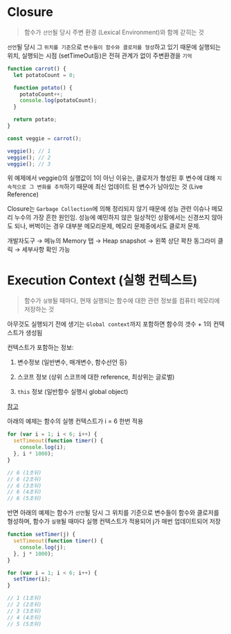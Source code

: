 # Closure

> 함수가 `선언`될 당시 주변 환경 (Lexical Environment)와 함께 갇히는 것

 `선언`될 당시 그 `위치를 기준`으로 `변수들이 함수와 클로저를 형성`하고 있기 때문에 실행되는 위치, 실행되는 시점 (setTimeOut등)은 전혀 관계가 없이 주변환경을 `기억`

```JavaScript
function carrot() {
  let potatoCount = 0;

  function potato() {
    potatoCount++;
    console.log(potatoCount);
  }

  return potato;
}

const veggie = carrot();

veggie(); // 1
veggie(); // 2
veggie(); // 3
```
위 예제에서 veggie()의 실행값이 1이 아닌 이유는, 클로저가 형성된 후 변수에 대해 `지속적으로 그 변화를 추적`하기 때문에 최신 업데이트 된 변수가 남아있는 것 (Live Reference)

Closure는 `Garbage Collection`에 의해 정리되지 않기 때문에 성능 관련 이슈나 메모리 누수의 가장 흔한 원인임. 성능에 예민하지 않은 일상적인 상황에서는 신경쓰지 않아도 되나, 버벅이는 경우 대부분 메모리문제, 메모리 문제중에서도 클로저 문제.

개발자도구 → 메뉴의 Memory 탭 → Heap snapshot → 왼쪽 상단 꽉찬 동그라미 클릭 → 세부사항 확인 가능

# Execution Context (실행 컨텍스트)

> 함수가 `실행`될 때마다, 현재 실행되는 함수에 대한 관련 정보를 컴퓨터 메모리에 저장하는 것

아무것도 실행되기 전에 생기는 `Global context`까지 포함하면 함수의 갯수 + 1의 컨텍스트가 생성됨

컨텍스트가 포함하는 정보:

1. 변수정보 (일반변수, 매개변수, 함수선언 등)
    
2. 스코프 정보 (상위 스코프에 대한 reference, 최상위는 글로벌)

3. `this` 정보 (일반함수 실행시 global object)

[참고](https://res.cloudinary.com/practicaldev/image/fetch/s--zk1rqgAm--/c_limit%2Cf_auto%2Cfl_progressive%2Cq_auto%2Cw_880/https://dev-to-uploads.s3.amazonaws.com/uploads/articles/zxaetav5cz4gvi87sja5.png)
 


아래의 예제는 함수의 실행 컨텍스트가 i = 6 한번 적용

```JavaScript
for (var i = 1; i < 6; i++) {
  setTimeout(function timer() {
    console.log(i);
  }, i * 1000);
}

// 6 (1초뒤)
// 6 (2초뒤)
// 6 (3초뒤)
// 6 (4초뒤)
// 6 (5초뒤)
```

 반면 아래의 예제는 함수가 `선언`될 당시 그 위치를 기준으로 변수들이 함수와 클로저를 형성하며, 함수가 `실행`될 때마다 실행 컨텍스트가 적용되어 j가 매번 업데이트되어 저장

```JavaScript
function setTimer(j) {
  setTimeout(function timer() {
    console.log(j);
  }, j * 1000);
}

for (var i = 1; i < 6; i++) {
  setTimer(i);
}

// 1 (1초뒤)
// 2 (2초뒤)
// 3 (3초뒤)
// 4 (4초뒤)
// 5 (5초뒤)
```
